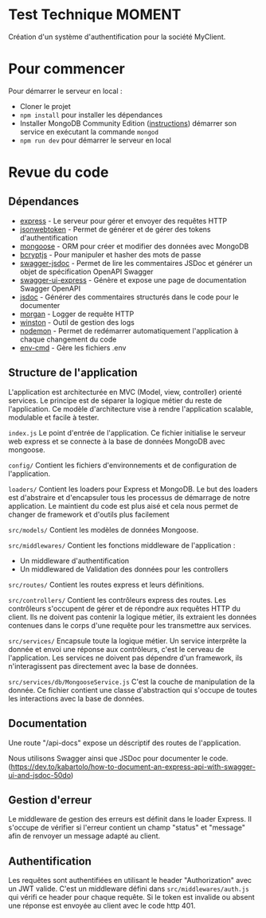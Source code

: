 # Test Technique MOMENT

Création d'un système d'authentification pour la société MyClient.

# Pour commencer

Pour démarrer le serveur en local :

- Cloner le projet
- `npm install` pour installer les dépendances
- Installer MongoDB Community Edition ([instructions](https://docs.mongodb.com/manual/installation/#tutorials)) démarrer son service en exécutant la commande `mongod`
- `npm run dev` pour démarrer le serveur en local

# Revue du code

## Dépendances

- [express](https://github.com/expressjs/express) - Le serveur pour gérer et envoyer des requêtes HTTP
- [jsonwebtoken](https://github.com/auth0/node-jsonwebtoken) - Permet de générer et de gérer des tokens d'authentification
- [mongoose](https://github.com/Automattic/mongoose) - ORM pour créer et modifier des données avec MongoDB
- [bcryptjs](https://github.com/kelektiv/node.bcrypt.js) - Pour manipuler et hasher des mots de passe
- [swagger-jsdoc](https://github.com/Surnet/swagger-jsdoc) - Permet de lire les commentaires JSDoc et générer un objet de spécification OpenAPI Swagger
- [swagger-ui-express](https://github.com/scottie1984/swagger-ui-express) - Génère et expose une page de documentation Swagger OpenAPI
- [jsdoc](https://github.com/jsdoc/jsdoc) - Générer des commentaires structurés dans le code pour le documenter 
- [morgan](https://github.com/expressjs/morgan) - Logger de requête HTTP
- [winston](https://github.com/winstonjs/winston) - Outil de gestion des logs
- [nodemon](https://github.com/remy/nodemon) - Permet de redémarrer automatiquement l'application à chaque changement du code
- [env-cmd](https://github.com/toddbluhm/env-cmd) - Gère les fichiers .env



## Structure de l'application

L'application est architecturée en MVC (Model, view, controller) orienté services. Le principe est de séparer la logique métier du reste de l'application. Ce modèle d'architecture vise à rendre l'application scalable, modulable et facile à tester.

`index.js`
Le point d'entrée de l'application. Ce fichier initialise le serveur web express et se connecte à la base de données MongoDB avec mongoose.

`config/`
Contient les fichiers d'environnements et de configuration de l'application.

`loaders/`
Contient les loaders pour Express et MongoDB.
Le but des loaders est d'abstraire et d'encapsuler tous les processus de démarrage de notre application. Le maintient du code est plus aisé et cela nous permet de changer de framework et d'outils plus facilement

`src/models/`
Contient les modèles de données Mongoose.

`src/middlewares/`
Contient les fonctions middleware de l'application :
- Un middleware d'authentification
- Un middlewared de Validation des données pour les controllers

`src/routes/`
Contient les routes express et leurs définitions.

`src/controllers/`
Contient les contrôleurs express des routes.
Les contrôleurs s'occupent de gérer et de répondre aux requêtes HTTP du client. Ils ne doivent pas contenir la logique métier, ils extraient les données contenues dans le corps d'une requête pour les transmettre aux services.

`src/services/`
Encapsule toute la logique métier.
Un service interprête la donnée et envoi une réponse aux contrôleurs, c'est le cerveau de l'application. Les services ne doivent pas dépendre d'un framework, ils n'interagissent pas directement avec la base de données.

`src/services/db/MongooseService.js`
C'est la couche de manipulation de la donnée. Ce fichier contient une classe d'abstraction qui s'occupe de toutes les interactions avec la base de données.

## Documentation

Une route "/api-docs" expose un déscriptif des routes de l'application.

Nous utilisons Swagger ainsi que JSDoc pour documenter le code.
(https://dev.to/kabartolo/how-to-document-an-express-api-with-swagger-ui-and-jsdoc-50do)


## Gestion d'erreur

Le middleware de gestion des erreurs est définit dans le loader Express. Il s'occupe de vérifier si l'erreur contient un champ "status" et "message" afin de renvoyer un message adapté au client.

## Authentification

Les requêtes sont authentifiées en utilisant le header "Authorization" avec un JWT valide. C'est un middleware défini dans `src/middlewares/auth.js` qui vérifi ce header pour chaque requête. Si le token est invalide ou absent une réponse est envoyée au client avec le code http 401.


<br />
